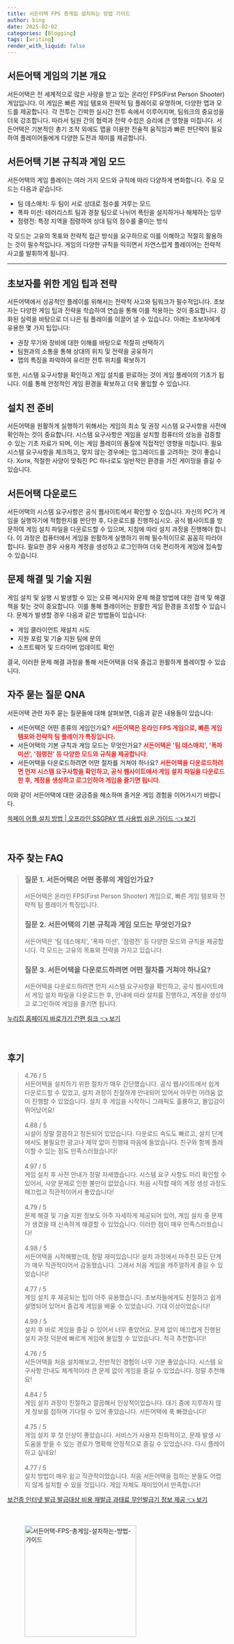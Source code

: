 ```yaml
---
title: 서든어택 FPS 총게임 설치하는 방법 가이드
author: bing
date: 2025-02-02
categories: [Blogging]
tags: [writing]
render_with_liquid: false
---
```



<h2 id='서든어택_게임_개요'>서든어택 게임의 기본 개요</h2>

<p>서든어택은 전 세계적으로 많은 사랑을 받고 있는 온라인 FPS(First Person Shooter) 게임입니다. 이 게임은 빠른 게임 템포와 전략적 팀 플레이로 유명하며, 다양한 맵과 모드를 제공합니다. 각 전투는 긴박한 실시간 전투 속에서 이루어지며, 팀워크의 중요성을 더욱 강조합니다. 따라서 팀원 간의 협력과 전략 수립은 승리에 큰 영향을 미칩니다. 서든어택은 기본적인 총기 조작 외에도 맵을 이용한 전술적 움직임과 빠른 판단력이 필요하여 플레이어들에게 다양한 도전과 재미를 제공합니다.</p>

<h2 id='게임_모드와_규칙'>서든어택 기본 규칙과 게임 모드</h2>

<p>서든어택의 게임 플레이는 여러 가지 모드와 규칙에 따라 다양하게 변화합니다. 주요 모드는 다음과 같습니다:</p>

<ul>
    <li>팀 데스매치: 두 팀이 서로 상대로 점수를 겨루는 모드</li>
    <li>폭파 미션: 테러리스트 팀과 경찰 팀으로 나뉘어 폭탄을 설치하거나 해체하는 임무</li>
    <li>점령전: 특정 지역을 점령하여 상대 팀의 점수를 줄이는 방식</li>
</ul>

<p>각 모드는 고유의 목표와 전략적 접근 방식을 요구하므로 이를 이해하고 적절히 활용하는 것이 필수적입니다. 게임의 다양한 규칙을 익히면서 자연스럽게 플레이어는 전략적 사고를 발휘하게 됩니다.</p>

<hr />

<h2 id='초보자_게임_팁'>초보자를 위한 게임 팁과 전략</h2>

<p>서든어택에서 성공적인 플레이를 위해서는 전략적 사고와 팀워크가 필수적입니다. 초보자는 다양한 게임 팁과 전략을 학습하여 연습을 통해 이를 적용하는 것이 중요합니다. 강화된 실력을 바탕으로 더 나은 팀 플레이를 이끌어 낼 수 있습니다. 아래는 초보자에게 유용한 몇 가지 팁입니다:</p>

<ul>
    <li>권장 무기와 장비에 대한 이해를 바탕으로 적절히 선택하기</li>
    <li>팀원과의 소통을 통해 상대의 위치 및 전략을 공유하기</li>
    <li>맵의 특징을 파악하여 유리한 전투 위치를 확보하기</li>
</ul>

<p>또한, 시스템 요구사항을 확인하고 게임 설치를 완료하는 것이 게임 플레이의 기초가 됩니다. 이를 통해 안정적인 게임 환경을 확보하고 더욱 몰입할 수 있습니다.</p>

<h2 id='설치_준비'>설치 전 준비</h2>

<p>서든어택을 원활하게 실행하기 위해서는 게임의 최소 및 권장 시스템 요구사항을 사전에 확인하는 것이 중요합니다. 시스템 요구사항은 게임을 설치할 컴퓨터의 성능을 검증할 수 있는 기초 자료가 되며, 이는 게임 플레이의 품질에 직접적인 영향을 미칩니다. 필요 시스템 요구사항을 체크하고, 맞지 않는 경우에는 업그레이드를 고려하는 것이 좋습니다. Хотя, 적절한 사양이 맞춰진 PC 하나로도 일반적인 환경을 가진 게이밍을 즐길 수 있습니다.</p>

<h2 id='게임_다운로드'>서든어택 다운로드</h2>

<p>서든어택의 시스템 요구사항은 공식 웹사이트에서 확인할 수 있습니다. 자신의 PC가 게임을 실행하기에 적합한지를 판단한 후, 다운로드를 진행하십시오. 공식 웹사이트를 방문하여 게임 설치 파일을 다운로드할 수 있으며, 지침에 따라 설치 과정을 진행해야 합니다. 이 과정은 컴퓨터에서 게임을 원활하게 실행하기 위해 필수적이므로 꼼꼼히 따라야 합니다. 필요한 경우 사용자 계정을 생성하고 로그인하여 더욱 편리하게 게임에 접속할 수 있습니다.</p>

<h2 id='문제_해결_및_기술_지원'>문제 해결 및 기술 지원</h2>

<p>게임 설치 및 실행 시 발생할 수 있는 오류 메시지와 문제 해결 방법에 대한 검색 및 해결책을 찾는 것이 중요합니다. 이를 통해 플레이어는 원활한 게임 환경을 조성할 수 있습니다. 문제가 발생할 경우 다음과 같은 방법들이 있습니다:</p>

<ul>
    <li>게임 클라이언트 재설치 시도</li>
    <li>지원 포럼 및 기술 지원 팀에 문의</li>
    <li>소프트웨어 및 드라이버 업데이트 확인</li>
</ul>

<p>결국, 이러한 문제 해결 과정을 통해 서든어택을 더욱 즐겁고 원활하게 플레이할 수 있습니다.</p>

<h2 id='자주_묻는_질문'>자주 묻는 질문 QNA</h2>

<p>서든어택 관련 자주 묻는 질문들에 대해 살펴보면, 다음과 같은 내용들이 있습니다:</p>

<ul>
    <li>서든어택은 어떤 종류의 게임인가요? 
        <span style="color: #ee2323;"><b>서든어택은 온라인 FPS 게임으로, 빠른 게임 템포와 전략적 팀 플레이가 특징입니다.</b></span>
    </li>
    <li>서든어택의 기본 규칙과 게임 모드는 무엇인가요? 
        <span style="color: #ee2323;"><b>서든어택은 '팀 데스매치', '폭파 미션', '점령전' 등 다양한 모드와 규칙을 제공합니다.</b></span>
    </li>
    <li>서든어택을 다운로드하려면 어떤 절차를 거쳐야 하나요? 
        <span style="color: #ee2323;"><b>서든어택을 다운로드하려면 먼저 시스템 요구사항을 확인하고, 공식 웹사이트에서 게임 설치 파일을 다운로드한 후, 계정을 생성하고 로그인하여 게임을 즐기면 됩니다.</b></span>
    </li>
</ul>

<p>이와 같이 서든어택에 대한 궁금증을 해소하며 즐거운 게임 경험을 이어가시기 바랍니다.</p>


<p><a class="click-button" title="쓱페이 어플 설치 방법 | 오프라인 SSGPAY 앱 사용법 쉬운 가이드" href="https://purplelist.github.io/posts/%EC%93%B1%ED%8E%98%EC%9D%B4-%EC%96%B4%ED%94%8C-%EC%84%A4%EC%B9%98-%EB%B0%A9%EB%B2%95-%EC%98%A4%ED%94%84%EB%9D%BC%EC%9D%B8-SSGPAY-%EC%95%B1-%EC%82%AC%EC%9A%A9%EB%B2%95-%EC%89%AC%EC%9A%B4-%EA%B0%80%EC%9D%B4%EB%93%9C/" rel="dofollow">쓱페이 어플 설치 방법 | 오프라인 SSGPAY 앱 사용법 쉬운 가이드 👈 보기</a></p><br>
<h2 id='자주_찾는_FAQ'>자주 찾는 FAQ</h2>
<div itemscope="" itemtype="https://schema.org/FAQPage"> 
<blockquote> 
<div itemscope="" itemprop="mainEntity" itemtype="https://schema.org/Question"> 
<h3 itemprop="name">질문 1. 서든어택은 어떤 종류의 게임인가요?</h3> 
<div itemscope="" itemprop="acceptedAnswer" itemtype="https://schema.org/Answer"> 
<span itemprop="text"> 
<p>서든어택은 온라인 FPS(First Person Shooter) 게임으로, 빠른 게임 템포와 전략적 팀 플레이가 특징입니다.</p> 
</span> 
</div> 
</div> 
<div itemscope="" itemprop="mainEntity" itemtype="https://schema.org/Question"> 
<h3 itemprop="name">질문 2. 서든어택의 기본 규칙과 게임 모드는 무엇인가요?</h3> 
<div itemscope="" itemprop="acceptedAnswer" itemtype="https://schema.org/Answer"> 
<span itemprop="text"> 
<p>서든어택은 '팀 데스매치', '폭파 미션', '점령전' 등 다양한 모드와 규칙을 제공합니다. 각 모드는 고유의 목표와 전략을 가지고 있습니다.</p> 
</span> 
</div> 
</div> 
<div itemscope="" itemprop="mainEntity" itemtype="https://schema.org/Question"> 
<h3 itemprop="name">질문 3. 서든어택을 다운로드하려면 어떤 절차를 거쳐야 하나요?</h3> 
<div itemscope="" itemprop="acceptedAnswer" itemtype="https://schema.org/Answer"> 
<span itemprop="text"> 
<p>서든어택을 다운로드하려면 먼저 시스템 요구사항을 확인하고, 공식 웹사이트에서 게임 설치 파일을 다운로드한 후, 안내에 따라 설치를 진행하고, 계정을 생성하고 로그인하여 게임을 즐기면 됩니다.</p> 
</span> 
</div> 
</div> 
</blockquote> 
</div>
<p><a class="click-button" title="누리집 홈페이지 바로가기 간편 링크" href="https://purplelist.github.io/posts/%EB%88%84%EB%A6%AC%EC%A7%91-%ED%99%88%ED%8E%98%EC%9D%B4%EC%A7%80-%EB%B0%94%EB%A1%9C%EA%B0%80%EA%B8%B0-%EA%B0%84%ED%8E%B8-%EB%A7%81%ED%81%AC/" rel="dofollow">누리집 홈페이지 바로가기 간편 링크 👈 보기</a></p><br>
<h2 id='후기'>후기</h2>
<div itemscope itemtype="https://schema.org/Product">
  <blockquote>
  <div itemprop="review" itemscope itemtype="https://schema.org/Review">
      <div itemprop="reviewRating" itemscope itemtype="https://schema.org/Rating"> <span itemprop="ratingValue">4.76</span> / <span itemprop="bestRating">5</span> </div>
      <span itemprop="reviewBody">서든어택을 설치하기 위한 절차가 매우 간단했습니다. 공식 웹사이트에서 쉽게 다운로드할 수 있었고, 설치 과정이 친절하게 안내되어 있어서 아무런 어려움 없이 진행할 수 있었습니다. 설치 후 게임을 시작하니 그래픽도 훌륭하고, 몰입감이 뛰어났어요!</span>
  </div>
  <br>
  <div itemprop="review" itemscope itemtype="https://schema.org/Review">
      <div itemprop="reviewRating" itemscope itemtype="https://schema.org/Rating"> <span itemprop="ratingValue">4.88</span> / <span itemprop="bestRating">5</span> </div>
      <span itemprop="reviewBody">시설이 정말 깔끔하고 정돈되어 있었습니다. 다운로드 속도도 빠르고, 설치 단계에서도 불필요한 광고나 제약 없이 진행돼 마음에 들었습니다. 친구와 함께 플레이할 수 있는 점도 만족스러웠습니다!</span>
  </div>
  <br>
  <div itemprop="review" itemscope itemtype="https://schema.org/Review">
      <div itemprop="reviewRating" itemscope itemtype="https://schema.org/Rating"> <span itemprop="ratingValue">4.97</span> / <span itemprop="bestRating">5</span> </div>
      <span itemprop="reviewBody">게임 설치 후 사전 안내가 정말 자세했습니다. 시스템 요구 사항도 미리 확인할 수 있어서, 사양 문제로 인한 불만이 없었습니다. 처음 시작할 때의 계정 생성 과정도 매끄럽고 직관적이어서 좋았습니다!</span>
  </div>
  <br>
  <div itemprop="review" itemscope itemtype="https://schema.org/Review">
      <div itemprop="reviewRating" itemscope itemtype="https://schema.org/Rating"> <span itemprop="ratingValue">4.79</span> / <span itemprop="bestRating">5</span> </div>
      <span itemprop="reviewBody">문제 해결 및 기술 지원 정보도 아주 자세하게 제공되어 있어, 게임 설치 중 문제가 생겼을 때 신속하게 해결할 수 있었습니다. 이러한 점이 매우 만족스러웠습니다!</span>
  </div>
  <br>
  <div itemprop="review" itemscope itemtype="https://schema.org/Review">
      <div itemprop="reviewRating" itemscope itemtype="https://schema.org/Rating"> <span itemprop="ratingValue">4.98</span> / <span itemprop="bestRating">5</span> </div>
      <span itemprop="reviewBody">서든어택을 시작해봤는데, 정말 재미있습니다! 설치 과정에서 마주친 모든 단계가 매우 직관적이어서 감동했습니다. 그래서 처음 게임을 캐주얼하게 즐길 수 있었습니다!</span>
  </div>
  <br>
  <div itemprop="review" itemscope itemtype="https://schema.org/Review">
      <div itemprop="reviewRating" itemscope itemtype="https://schema.org/Rating"> <span itemprop="ratingValue">4.77</span> / <span itemprop="bestRating">5</span> </div>
      <span itemprop="reviewBody">게임 설치 후 제공되는 팁이 아주 유용했습니다. 초보자들에게도 친절하고 쉽게 설명되어 있어서 즐겁게 게임을 배울 수 있었습니다. 기대 이상이었습니다!</span>
  </div>
  <br>
  <div itemprop="review" itemscope itemtype="https://schema.org/Review">
      <div itemprop="reviewRating" itemscope itemtype="https://schema.org/Rating"> <span itemprop="ratingValue">4.99</span> / <span itemprop="bestRating">5</span> </div>
      <span itemprop="reviewBody">설치 후 바로 게임을 즐길 수 있어서 너무 좋았어요. 문제 없이 매끄럽게 진행된 설치 과정 덕분에 빠르게 게임에 몰입할 수 있었습니다. 적극 추천합니다!</span>
  </div>
  <br>
  <div itemprop="review" itemscope itemtype="https://schema.org/Review">
      <div itemprop="reviewRating" itemscope itemtype="https://schema.org/Rating"> <span itemprop="ratingValue">4.76</span> / <span itemprop="bestRating">5</span> </div>
      <span itemprop="reviewBody">서든어택을 처음 설치해보고, 전반적인 경험이 너무 기분 좋았습니다. 시스템 요구사항 안내도 체계적이라 큰 문제 없이 게임을 즐길 수 있었습니다. 정말 추천해요!</span>
  </div>
  <br>
  <div itemprop="review" itemscope itemtype="https://schema.org/Review">
      <div itemprop="reviewRating" itemscope itemtype="https://schema.org/Rating"> <span itemprop="ratingValue">4.84</span> / <span itemprop="bestRating">5</span> </div>
      <span itemprop="reviewBody">게임 설치 과정이 친절하고 깔끔해서 인상적이었습니다. 대기 중에 지루하지 않게 정보를 접하며 기다릴 수 있어 좋았습니다. 서든어택에 푹 빠졌습니다!</span>
  </div>
  <br>
  <div itemprop="review" itemscope itemtype="https://schema.org/Review">
      <div itemprop="reviewRating" itemscope itemtype="https://schema.org/Rating"> <span itemprop="ratingValue">4.75</span> / <span itemprop="bestRating">5</span> </div>
      <span itemprop="reviewBody">게임 설치 후 첫 인상이 좋았습니다. 서비스가 사용자 친화적이고, 문제 발생 시 도움을 받을 수 있는 경로가 명확해 안정적으로 즐길 수 있었습니다. 다시 플레이하고 싶네요!</span>
  </div>
  <br>
  <div itemprop="review" itemscope itemtype="https://schema.org/Review">
      <div itemprop="reviewRating" itemscope itemtype="https://schema.org/Rating"> <span itemprop="ratingValue">4.77</span> / <span itemprop="bestRating">5</span> </div>
      <span itemprop="reviewBody">설치 방법이 매우 쉽고 직관적이었습니다. 처음 서든어택을 접하는 분들도 어렵지 않게 설치할 수 있을 것입니다. 게임 자체도 재미있어서 만족합니다!</span>
  </div>
  </blockquote>
</div>
<p><a class="click-button" title="보건증 인터넷 발급 발급대상 비용 재발급 과태료 무인발급기 정보 제공" href="https://purplelist.github.io/posts/%EB%B3%B4%EA%B1%B4%EC%A6%9D-%EC%9D%B8%ED%84%B0%EB%84%B7-%EB%B0%9C%EA%B8%89-%EB%B0%9C%EA%B8%89%EB%8C%80%EC%83%81-%EB%B9%84%EC%9A%A9-%EC%9E%AC%EB%B0%9C%EA%B8%89-%EA%B3%BC%ED%83%9C%EB%A3%8C-%EB%AC%B4%EC%9D%B8%EB%B0%9C%EA%B8%89%EA%B8%B0-%EC%A0%95%EB%B3%B4-%EC%A0%9C%EA%B3%B5/" rel="dofollow">보건증 인터넷 발급 발급대상 비용 재발급 과태료 무인발급기 정보 제공 👈 보기</a></p><br>
<figure class="image"><img src="https://purplelist.github.io/assets/img/thumbnail/서든어택-FPS-총게임-설치하는-방법-가이드.webp" alt="서든어택-FPS-총게임-설치하는-방법-가이드" width="256" height="256"></figure>
